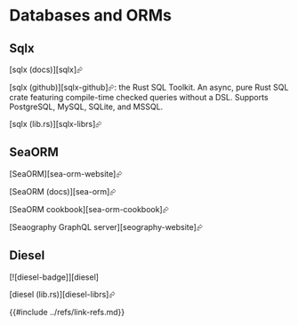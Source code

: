# Databases and ORMs

## Sqlx

[sqlx (docs)][sqlx]⮳

[sqlx (github)][sqlx-github]⮳: the Rust SQL Toolkit. An async, pure Rust SQL crate featuring compile-time checked queries without a DSL. Supports PostgreSQL, MySQL, SQLite, and MSSQL.

[sqlx (lib.rs)][sqlx-librs]⮳

## SeaORM

[SeaORM][sea-orm-website]⮳

[SeaORM (docs)][sea-orm]⮳

[SeaORM cookbook][sea-orm-cookbook]⮳

[Seaography GraphQL server][seography-website]⮳

## Diesel

[![diesel-badge]][diesel]

[diesel (lib.rs)][diesel-librs]⮳

{{#include ../refs/link-refs.md}}
